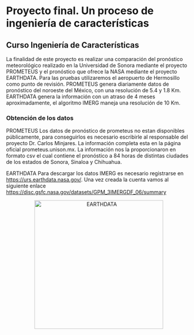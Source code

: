 # Proyecto final. Un proceso de ingeniería de características
## Curso Ingeniería de Características

La finalidad de este proyecto es realizar una comparación del pronóstico meteorológico realizado en la Universidad de Sonora mediante el proyecto PROMETEUS y el pronóstico que ofrece la NASA mediante el proyecto EARTHDATA. Para las pruebas utilizaremos el aeropuerto de Hermosillo como punto de revisión. 
PROMETEUS genera diariamente datos de pronóstico del noroeste del México, con una resolución de 5.4 y 1.8 Km.
EARTHDATA genera la información con un atraso de 4 meses aproximadamente, el algoritmo IMERG maneja una resolución de 10 Km.

### Obtención de los datos
PROMETEUS
  Los datos de pronóstico de prometeus no estan disponibles públicamente, para conseguirlos es necesario escribirle al responsable del proyecto Dr. Carlos Minjares. La información completa esta en la página oficial prometeus.unison.mx.
  La información nos la proporcionaron en formato csv el cual contiene el pronóstico a 84 horas de distintas ciudades de los estados de Sonora, Sinaloa y Chihuahua.

EARTHDATA
  Para descargar los datos IMERG es necesario registrarse en https://urs.earthdata.nasa.gov/. 
  Una vez creada la cuenta vamos al siguiente enlace https://disc.gsfc.nasa.gov/datasets/GPM_3IMERGDF_06/summary
  
  <p align="center">
    <img src=https://user-images.githubusercontent.com/16006452/145517562-1aa7fbfb-9690-46ea-9090-282ae3b66004.png" width="350" title="EARTHDATA")>
  </p>                                                                                                                                     

